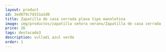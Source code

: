 ```yaml
---
layout: product
id: 3ed079c7d151a1d0
title: Zapatilla de casa cerrada plana tipo manoletina 
image: img/productos/zapatilla señora verano/Zapatilla de casa cerrada plana tipo manoletina =26=destacado3=vulladi azul verde.webp
price: 26
tags: destacado3
description: vulladi azul verde
order: 1
---
```

